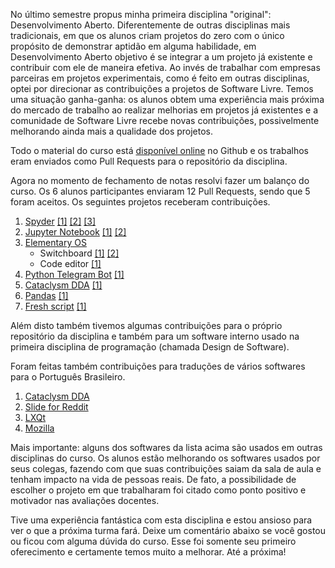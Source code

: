 <!--
.. title: Contribuições em Software Livre por alunos da Disciplina Desenvolvimento Aberto
.. slug: contribuicoes-em-software-livre-por-alunos-da-disciplina-desenvolvimento-aberto
.. date: 2018-02-01 14:03:35 UTC-02:00
.. author: igordsm
.. tags: Software Livre, Desenvolvimento Aberto, Disciplinas
.. category: Trabalhos de Alunos
.. link: 
.. description: 
.. type: text
-->

No último semestre propus minha primeira disciplina "original": Desenvolvimento Aberto. Diferentemente de outras disciplinas mais tradicionais, em que os alunos criam projetos do zero com o único propósito de demonstrar aptidão em alguma habilidade, em Desenvolvimento Aberto objetivo é se integrar a um projeto já existente e contribuir com ele de maneira efetiva. Ao invés de trabalhar com empresas parceiras em projetos experimentais, como é feito em outras disciplinas, optei por direcionar as contribuições a projetos de Software Livre. Temos uma situação ganha-ganha: os alunos obtem uma experiência mais próxima do mercado de trabalho ao realizar melhorias em projetos já existentes e a comunidade de Software Livre recebe novas contribuições, possivelmente melhorando ainda mais a qualidade dos projetos. 

Todo o material do curso está [disponível online](http://igordsm.github.io/dev-aberto) no Github e os trabalhos eram enviados como Pull Requests para o repositório da disciplina.

Agora no momento de fechamento de notas resolvi fazer um balanço do curso. Os 6 alunos participantes enviaram 12 Pull Requests, sendo que 5 foram aceitos. Os seguintes projetos receberam contribuições.

1. [Spyder](https://www.spyder-ide.org/) [[1]](https://github.com/spyder-ide/spyder/pull/7698) [[2]](https://github.com/spyder-ide/spyder/pull/7747) [[3]](https://github.com/spyder-ide/spyder/pull/7746) 
2. [Jupyter Notebook](https://jupyter.org/) [[1]](https://github.com/jupyter/notebook/pull/3949) [[2]](https://github.com/jupyter/notebook/pull/4030)
3. [Elementary OS](https://elementary.io/)
    * Switchboard [[1]](https://github.com/elementary/switchboard-plug-about/pull/67) [[2]](https://github.com/elementary/switchboard-plug-mouse-touchpad/pull/44)
    * Code editor [[1]](https://github.com/elementary/code/pull/511) 
4. [Python Telegram Bot](https://github.com/python-telegram-bot/python-telegram-bot/) [[1]](https://github.com/python-telegram-bot/python-telegram-bot/pull/1216)
5. [Cataclysm DDA](http://en.cataclysmdda.com/) [[1]](https://github.com/CleverRaven/Cataclysm-DDA/pull/25764)
6. [Pandas](https://pandas.pydata.org/) [[1]](https://github.com/pandas-dev/pandas/pull/22737)
7. [Fresh script](https://github.com/amcquade/fresh_script/) [[1]](https://github.com/amcquade/fresh_script/pull/27)

Além disto também tivemos algumas contribuições para o próprio repositório da disciplina e também para um software interno usado na primeira disciplina de programação (chamada Design de Software). 

Foram feitas também contribuições para traduções de vários softwares para o Português Brasileiro. 

1. [Cataclysm DDA](http://en.cataclysmdda.com/)
2. [Slide for Reddit](https://github.com/ccrama/Slide)
3. [LXQt](http://www.lxqt.org)
4. [Mozilla](http://mozilla.org)

Mais importante: alguns dos softwares da lista acima são usados em outras disciplinas do curso. Os alunos estão melhorando os softwares usados por seus colegas, fazendo com que suas contribuições saiam da sala de aula e tenham impacto na vida de pessoas reais. De fato, a possibilidade de escolher o projeto em que trabalharam foi citado como ponto positivo e motivador nas avaliações docentes. 

Tive uma experiência fantástica com esta disciplina e estou ansioso para ver o que a próxima turma fará. Deixe um comentário abaixo se você gostou ou ficou com alguma dúvida do curso. Esse foi somente seu primeiro oferecimento e certamente temos muito a melhorar. Até a próxima!


